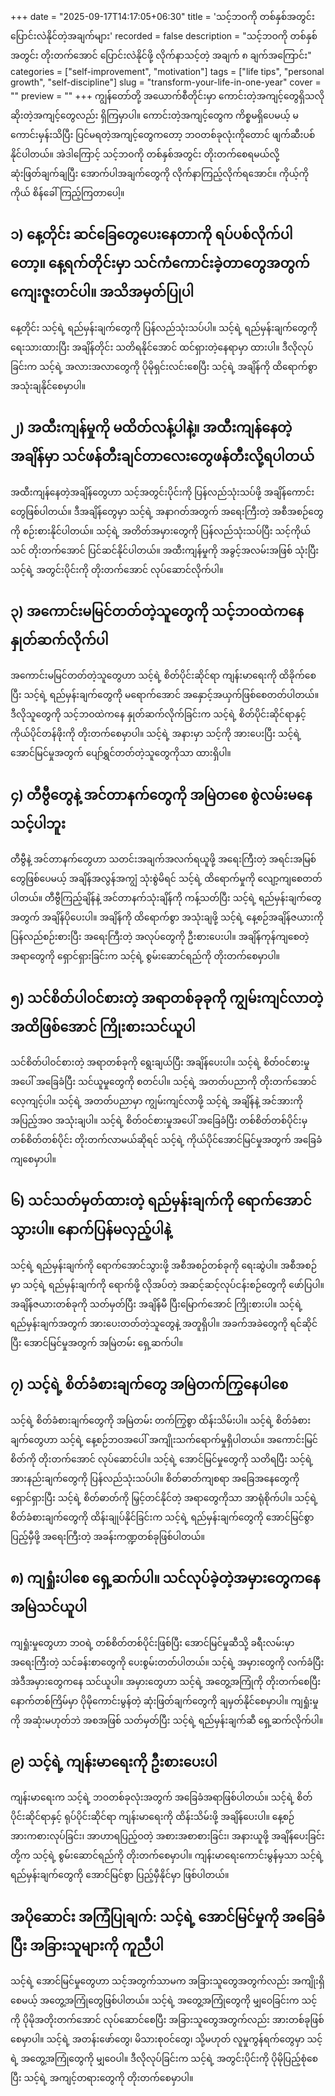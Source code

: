 +++
date = "2025-09-17T14:17:05+06:30"
title = 'သင့်ဘဝကို တစ်နှစ်အတွင်း ပြောင်းလဲနိုင်တဲ့အချက်များ'
recorded = false
description = "သင့်ဘဝကို တစ်နှစ်အတွင်း တိုးတက်အောင် ပြောင်းလဲနိုင်ဖို့ လိုက်နာသင့်တဲ့ အချက် ၈ ချက်အကြောင်း"
categories = ["self-improvement", "motivation"]
tags = ["life tips", "personal growth", "self-discipline"]
slug = "transform-your-life-in-one-year"
cover = ""
preview = ""
+++
ကျွန်တော်တို့ အယောက်စီတိုင်းမှာ ကောင်းတဲ့အကျင့်တွေရှိသလို ဆိုးတဲ့အကျင့်တွေလည်း ရှိကြမှာပါ။ ကောင်းတဲ့အကျင့်တွေက ကိစ္စမရှိပေမယ့် မကောင်းမှန်းသိပြီး ပြင်မရတဲ့အကျင့်တွေကတော့ ဘဝတစ်ခုလုံးကိုတောင် ဖျက်ဆီးပစ်နိုင်ပါတယ်။ အဲဒါကြောင့် သင့်ဘဝကို တစ်နှစ်အတွင်း တိုးတက်စေရမယ်လို့ ဆုံးဖြတ်ချက်ချပြီး အောက်ပါအချက်တွေကို လိုက်နာကြည့်လိုက်ရအောင်။ ကိုယ့်ကိုကိုယ် စိန်ခေါ်ကြည့်ကြတာပေါ့။

## ၁) နေ့တိုင်း ဆင်ခြေတွေပေးနေတာကို ရပ်ပစ်လိုက်ပါတော့။ နေ့ရက်တိုင်းမှာ သင်ကံကောင်းခဲ့တာတွေအတွက် ကျေးဇူးတင်ပါ။ အသိအမှတ်ပြုပါ
နေ့တိုင်း သင့်ရဲ့ ရည်မှန်းချက်တွေကို ပြန်လည်သုံးသပ်ပါ။ သင့်ရဲ့ ရည်မှန်းချက်တွေကို ရေးသားထားပြီး အချိန်တိုင်း သတိရနိုင်အောင် ထင်ရှားတဲ့နေရာမှာ ထားပါ။ ဒီလိုလုပ်ခြင်းက သင့်ရဲ့ အလားအလာတွေကို ပိုမိုရှင်းလင်းစေပြီး သင့်ရဲ့ အချိန်ကို ထိရောက်စွာ အသုံးချနိုင်စေမှာပါ။

## ၂) အထီးကျန်မှုကို မထိတ်လန့်ပါနဲ့။ အထီးကျန်နေတဲ့အချိန်မှာ သင်ဖန်တီးချင်တာလေးတွေဖန်တီးလို့ရပါတယ်
အထီးကျန်နေတဲ့အချိန်တွေဟာ သင့်အတွင်းပိုင်းကို ပြန်လည်သုံးသပ်ဖို့ အချိန်ကောင်းတွေဖြစ်ပါတယ်။ ဒီအချိန်တွေမှာ သင့်ရဲ့ အနာဂတ်အတွက် အရေးကြီးတဲ့ အစီအစဉ်တွေကို စဉ်းစားနိုင်ပါတယ်။ သင့်ရဲ့ အတိတ်အမှားတွေကို ပြန်လည်သုံးသပ်ပြီး သင့်ကိုယ်သင် တိုးတက်အောင် ပြင်ဆင်နိုင်ပါတယ်။ အထီးကျန်မှုကို အခွင့်အလမ်းအဖြစ် သုံးပြီး သင့်ရဲ့ အတွင်းပိုင်းကို တိုးတက်အောင် လုပ်ဆောင်လိုက်ပါ။

## ၃) အကောင်းမမြင်တတ်တဲ့သူတွေကို သင့်ဘဝထဲကနေ နှုတ်ဆက်လိုက်ပါ
အကောင်းမမြင်တတ်တဲ့သူတွေဟာ သင့်ရဲ့ စိတ်ပိုင်းဆိုင်ရာ ကျန်းမာရေးကို ထိခိုက်စေပြီး သင့်ရဲ့ ရည်မှန်းချက်တွေကို မရောက်အောင် အနှောင့်အယှက်ဖြစ်စေတတ်ပါတယ်။ ဒီလိုသူတွေကို သင့်ဘဝထဲကနေ နှုတ်ဆက်လိုက်ခြင်းက သင့်ရဲ့ စိတ်ပိုင်းဆိုင်ရာနှင့် ကိုယ်ပိုင်တန်ဖိုးကို တိုးတက်စေမှာပါ။ သင့်ရဲ့ အနားမှာ သင့်ကို အားပေးပြီး သင့်ရဲ့ အောင်မြင်မှုအတွက် ပျော်ရွှင်တတ်တဲ့သူတွေကိုသာ ထားရှိပါ။

## ၄) တီဗွီတွေနဲ့ အင်တာနက်တွေကို အမြဲတစေ စွဲလမ်းမနေသင့်ပါဘူး
တီဗွီနဲ့ အင်တာနက်တွေဟာ သတင်းအချက်အလက်ရယူဖို့ အရေးကြီးတဲ့ အရင်းအမြစ်တွေဖြစ်ပေမယ့် အချိန်အလွန်အကျွံ သုံးစွဲမိရင် သင့်ရဲ့ ထိရောက်မှုကို လျော့ကျစေတတ်ပါတယ်။ တီဗွီကြည့်ချိန်နဲ့ အင်တာနက်သုံးချိန်ကို ကန့်သတ်ပြီး သင့်ရဲ့ ရည်မှန်းချက်တွေအတွက် အချိန်ပိုပေးပါ။ အချိန်ကို ထိရောက်စွာ အသုံးချဖို့ သင့်ရဲ့ နေ့စဉ်အချိန်ဇယားကို ပြန်လည်စဉ်းစားပြီး အရေးကြီးတဲ့ အလုပ်တွေကို ဦးစားပေးပါ။ အချိန်ကုန်ကျစေတဲ့ အရာတွေကို ရှောင်ရှားခြင်းက သင့်ရဲ့ စွမ်းဆောင်ရည်ကို တိုးတက်စေမှာပါ။

## ၅) သင်စိတ်ပါဝင်စားတဲ့ အရာတစ်ခုခုကို ကျွမ်းကျင်လာတဲ့အထိဖြစ်အောင် ကြိုးစားသင်ယူပါ
သင်စိတ်ပါဝင်စားတဲ့ အရာတစ်ခုကို ရွေးချယ်ပြီး အချိန်ပေးပါ။ သင့်ရဲ့ စိတ်ဝင်စားမှုအပေါ် အခြေခံပြီး သင်ယူမှုတွေကို စတင်ပါ။ သင့်ရဲ့ အတတ်ပညာကို တိုးတက်အောင် လေ့ကျင့်ပါ။ သင့်ရဲ့ အတတ်ပညာမှာ ကျွမ်းကျင်လာဖို့ သင့်ရဲ့ အချိန်နဲ့ အင်အားကို အပြည့်အဝ အသုံးချပါ။ သင့်ရဲ့ စိတ်ဝင်စားမှုအပေါ် အခြေခံပြီး တစ်စိတ်တစ်ပိုင်းမှ တစ်စိတ်တစ်ပိုင်း တိုးတက်လာမယ်ဆိုရင် သင့်ရဲ့ ကိုယ်ပိုင်အောင်မြင်မှုအတွက် အခြေခံကျစေမှာပါ။

## ၆) သင်သတ်မှတ်ထားတဲ့ ရည်မှန်းချက်ကို ရောက်အောင်သွားပါ။ နောက်ပြန်မလှည့်ပါနဲ့
သင့်ရဲ့ ရည်မှန်းချက်ကို ရောက်အောင်သွားဖို့ အစီအစဉ်တစ်ခုကို ရေးဆွဲပါ။ အစီအစဉ်မှာ သင့်ရဲ့ ရည်မှန်းချက်ကို ရောက်ဖို့ လိုအပ်တဲ့ အဆင့်ဆင့်လုပ်ငန်းစဉ်တွေကို ဖော်ပြပါ။ အချိန်ဇယားတစ်ခုကို သတ်မှတ်ပြီး အချိန်မီ ပြီးမြောက်အောင် ကြိုးစားပါ။ သင့်ရဲ့ ရည်မှန်းချက်အတွက် အားပေးတတ်တဲ့သူတွေနဲ့ အတူရှိပါ။ အခက်အခဲတွေကို ရင်ဆိုင်ပြီး အောင်မြင်မှုအတွက် အမြဲတမ်း ရှေ့ဆက်ပါ။

## ၇) သင့်ရဲ့ စိတ်ခံစားချက်တွေ အမြဲတက်ကြွနေပါစေ
သင့်ရဲ့ စိတ်ခံစားချက်တွေကို အမြဲတမ်း တက်ကြွစွာ ထိန်းသိမ်းပါ။ သင့်ရဲ့ စိတ်ခံစားချက်တွေဟာ သင့်ရဲ့ နေ့စဉ်ဘဝအပေါ် အကျိုးသက်ရောက်မှုရှိပါတယ်။ အကောင်းမြင်စိတ်ကို တိုးတက်အောင် လုပ်ဆောင်ပါ။ သင့်ရဲ့ အောင်မြင်မှုတွေကို သတိရပြီး သင့်ရဲ့ အားနည်းချက်တွေကို ပြန်လည်သုံးသပ်ပါ။ စိတ်ဓာတ်ကျစရာ အခြေအနေတွေကို ရှောင်ရှားပြီး သင့်ရဲ့ စိတ်ဓာတ်ကို မြှင့်တင်နိုင်တဲ့ အရာတွေကိုသာ အာရုံစိုက်ပါ။ သင့်ရဲ့ စိတ်ခံစားချက်တွေကို ထိန်းချုပ်နိုင်ခြင်းက သင့်ရဲ့ ရည်မှန်းချက်တွေကို အောင်မြင်စွာ ပြည့်မှီဖို့ အရေးကြီးတဲ့ အခန်းကဏ္ဍတစ်ခုဖြစ်ပါတယ်။

## ၈) ကျရှုံးပါစေ ရှေ့ဆက်ပါ။ သင်လုပ်ခဲ့တဲ့အမှားတွေကနေ အမြဲသင်ယူပါ
ကျရှုံးမှုတွေဟာ ဘဝရဲ့ တစ်စိတ်တစ်ပိုင်းဖြစ်ပြီး အောင်မြင်မှုဆီသို့ ခရီးလမ်းမှာ အရေးကြီးတဲ့ သင်ခန်းစာတွေကို ပေးစွမ်းတတ်ပါတယ်။ သင့်ရဲ့ အမှားတွေကို လက်ခံပြီး အဲဒီအမှားတွေကနေ သင်ယူပါ။ အမှားတွေဟာ သင့်ရဲ့ အတွေ့အကြုံကို တိုးတက်စေပြီး နောက်တစ်ကြိမ်မှာ ပိုမိုကောင်းမွန်တဲ့ ဆုံးဖြတ်ချက်တွေကို ချမှတ်နိုင်စေမှာပါ။ ကျရှုံးမှုကို အဆုံးမဟုတ်ဘဲ အစအဖြစ် သတ်မှတ်ပြီး သင့်ရဲ့ ရည်မှန်းချက်ဆီ ရှေ့ဆက်လိုက်ပါ။

## ၉) သင့်ရဲ့ ကျန်းမာရေးကို ဦးစားပေးပါ
ကျန်းမာရေးက သင့်ရဲ့ ဘဝတစ်ခုလုံးအတွက် အခြေခံအရာဖြစ်ပါတယ်။ သင့်ရဲ့ စိတ်ပိုင်းဆိုင်ရာနှင့် ရုပ်ပိုင်းဆိုင်ရာ ကျန်းမာရေးကို ထိန်းသိမ်းဖို့ အချိန်ပေးပါ။ နေ့စဉ် အားကစားလုပ်ခြင်း၊ အာဟာရပြည့်ဝတဲ့ အစားအစာစားခြင်း၊ အနားယူဖို့ အချိန်ပေးခြင်းတို့က သင့်ရဲ့ စွမ်းဆောင်ရည်ကို တိုးတက်စေမှာပါ။ ကျန်းမာရေးကောင်းမွန်မှသာ သင့်ရဲ့ ရည်မှန်းချက်တွေကို အောင်မြင်စွာ ပြည့်မှီနိုင်မှာ ဖြစ်ပါတယ်။

## အပိုဆောင်း အကြံပြုချက်: သင့်ရဲ့ အောင်မြင်မှုကို အခြေခံပြီး အခြားသူများကို ကူညီပါ
သင့်ရဲ့ အောင်မြင်မှုတွေဟာ သင့်အတွက်သာမက အခြားသူတွေအတွက်လည်း အကျိုးရှိစေမယ့် အတွေ့အကြုံတွေဖြစ်ပါတယ်။ သင့်ရဲ့ အတွေ့အကြုံတွေကို မျှဝေခြင်းက သင့်ကို ပိုမိုအတိုးတက်အောင် လုပ်ဆောင်စေပြီး အခြားသူတွေအတွက်လည်း အားတစ်ခုဖြစ်စေမှာပါ။ သင့်ရဲ့ အတန်းဖော်တွေ၊ မိသားစုဝင်တွေ၊ သို့မဟုတ် လူမှုကွန်ရက်တွေမှာ သင့်ရဲ့ အတွေ့အကြုံတွေကို မျှဝေပါ။ ဒီလိုလုပ်ခြင်းက သင့်ရဲ့ အတွင်းပိုင်းကို ပိုမိုပြည့်စုံစေပြီး သင့်ရဲ့ အကျင့်တရားတွေကို တိုးတက်စေမှာပါ။